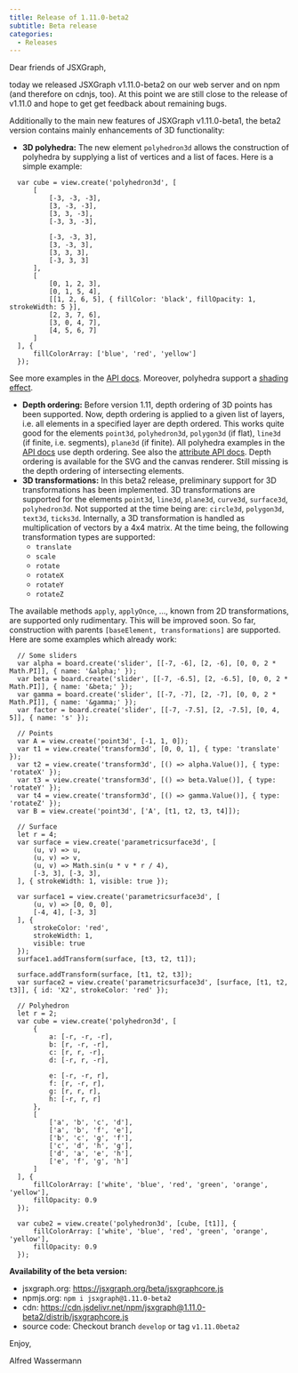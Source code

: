 ```yaml
---
title: Release of 1.11.0-beta2
subtitle: Beta release
categories:
  - Releases
---
```


Dear friends of JSXGraph,

today we released JSXGraph v1.11.0-beta2 on our web server and on npm (and therefore on cdnjs, too). At this point we are still close to the release of v1.11.0
and hope to get get feedback about remaining bugs. 

Additionally to the main new features of JSXGraph v1.11.0-beta1, the beta2 version contains mainly enhancements of 3D functionality:

- __3D polyhedra:__ The new element `polyhedron3d` allows the construction of polyhedra by supplying a list of vertices and a list of faces.
Here is a simple example:

```.javascript
  var cube = view.create('polyhedron3d', [
      [
          [-3, -3, -3],
          [3, -3, -3],
          [3, 3, -3],
          [-3, 3, -3],

          [-3, -3, 3],
          [3, -3, 3],
          [3, 3, 3],
          [-3, 3, 3]
      ],
      [
          [0, 1, 2, 3],
          [0, 1, 5, 4],
          [[1, 2, 6, 5], { fillColor: 'black', fillOpacity: 1, strokeWidth: 5 }],
          [2, 3, 7, 6],
          [3, 0, 4, 7],
          [4, 5, 6, 7]
      ]
  ], {
      fillColorArray: ['blue', 'red', 'yellow']
  });
```

See more examples in the [API docs](https://jsxgraph.org/beta/docs/symbols/Polyhedron3D.html). Moreover, polyhedra support a
[shading effect](https://jsxgraph.org/beta/docs/symbols/Face3D.html#shader).

- __Depth ordering:__ Before version 1.11, depth ordering of 3D points has been supported. Now, depth ordering is applied to a
given list of layers, i.e. all elements in a specified layer are depth ordered. This works quite good for the elements `point3d`, 
`polyhedron3d`, `polygon3d` (if flat), `line3d` (if finite, i.e. segments), `plane3d` (if finite). 
All polyhedra examples in the [API docs](https://jsxgraph.org/beta/docs/symbols/Polyhedron3D.html) use depth ordering. See also
the [attribute API docs](https://jsxgraph.org/beta//docs/symbols/View3D.html#depthOrder).
Depth ordering is available for the SVG and the canvas renderer. Still missing is the depth ordering of intersecting elements. 
- __3D transformations:__ In this beta2 release, preliminary support for 3D transformations has been implemented.
3D transformations are supported for the elements 
`point3d`, `line3d`, `plane3d`, `curve3d`, `surface3d`, `polyhedron3d`. Not supported at the time being are: `circle3d`, `polygon3d`, `text3d`, `ticks3d`.
Internally, a 3D transformation is handled as multiplication of vectors by a 4x4 matrix.
At the time being, the following transformation types are supported:
  - `translate`
  - `scale`
  - `rotate`
  - `rotateX`
  - `rotateY`
  - `rotateZ`
  
The available methods `apply`, `applyOnce`, ..., known from 2D transformations, are supported only rudimentary. This will be improved soon.
So far, construction with parents `[baseElement, transformations]` are supported.
Here are some examples which already work:

```.javascript
  // Some sliders
  var alpha = board.create('slider', [[-7, -6], [2, -6], [0, 0, 2 * Math.PI]], { name: '&alpha;' });
  var beta = board.create('slider', [[-7, -6.5], [2, -6.5], [0, 0, 2 * Math.PI]], { name: '&beta;' });
  var gamma = board.create('slider', [[-7, -7], [2, -7], [0, 0, 2 * Math.PI]], { name: '&gamma;' });
  var factor = board.create('slider', [[-7, -7.5], [2, -7.5], [0, 4, 5]], { name: 's' });

  // Points
  var A = view.create('point3d', [-1, 1, 0]);
  var t1 = view.create('transform3d', [0, 0, 1], { type: 'translate' });
  var t2 = view.create('transform3d', [() => alpha.Value()], { type: 'rotateX' });
  var t3 = view.create('transform3d', [() => beta.Value()], { type: 'rotateY' });
  var t4 = view.create('transform3d', [() => gamma.Value()], { type: 'rotateZ' });
  var B = view.create('point3d', ['A', [t1, t2, t3, t4]]);

  // Surface
  let r = 4;
  var surface = view.create('parametricsurface3d', [
      (u, v) => u,
      (u, v) => v,
      (u, v) => Math.sin(u * v * r / 4),
      [-3, 3], [-3, 3],
  ], { strokeWidth: 1, visible: true });

  var surface1 = view.create('parametricsurface3d', [
      (u, v) => [0, 0, 0],
      [-4, 4], [-3, 3]
  ], {
      strokeColor: 'red',
      strokeWidth: 1,
      visible: true
  });
  surface1.addTransform(surface, [t3, t2, t1]);

  surface.addTransform(surface, [t1, t2, t3]);
  var surface2 = view.create('parametricsurface3d', [surface, [t1, t2, t3]], { id: 'X2', strokeColor: 'red' });

  // Polyhedron
  let r = 2;
  var cube = view.create('polyhedron3d', [
      {
          a: [-r, -r, -r],
          b: [r, -r, -r],
          c: [r, r, -r],
          d: [-r, r, -r],

          e: [-r, -r, r],
          f: [r, -r, r],
          g: [r, r, r],
          h: [-r, r, r]
      },
      [
          ['a', 'b', 'c', 'd'],
          ['a', 'b', 'f', 'e'],
          ['b', 'c', 'g', 'f'],
          ['c', 'd', 'h', 'g'],
          ['d', 'a', 'e', 'h'],
          ['e', 'f', 'g', 'h']
      ]
  ], {
      fillColorArray: ['white', 'blue', 'red', 'green', 'orange', 'yellow'],
      fillOpacity: 0.9
  });

  var cube2 = view.create('polyhedron3d', [cube, [t1]], {
      fillColorArray: ['white', 'blue', 'red', 'green', 'orange', 'yellow'],
      fillOpacity: 0.9
  });
```

__Availability of the beta version:__

- jsxgraph.org: <https://jsxgraph.org/beta/jsxgraphcore.js>
- npmjs.org: `npm i jsxgraph@1.11.0-beta2`
- cdn: <https://cdn.jsdelivr.net/npm/jsxgraph@1.11.0-beta2/distrib/jsxgraphcore.js>
- source code: Checkout branch `develop` or tag `v1.11.0beta2`

Enjoy,

Alfred Wassermann



